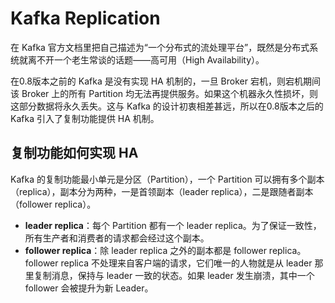 # Kafka Replication
在 Kafka 官方文档里把自己描述为“一个分布式的流处理平台”，既然是分布式系统就离不开一个老生常谈的话题——高可用（High Availability）。

在0.8版本之前的 Kafka 是没有实现 HA 机制的，一旦 Broker 宕机，则宕机期间该 Broker 上的所有 Partition 均无法再提供服务。如果这个机器永久性损坏，则这部分数据将永久丢失。这与 Kafka 的设计初衷相差甚远，所以在0.8版本之后的 Kafka 引入了复制功能提供 HA 机制。

## 复制功能如何实现 HA 
Kafka 的复制功能最小单元是分区（Partition），一个 Partition 可以拥有多个副本（replica），副本分为两种，一是首领副本（leader replica），二是跟随者副本（follower replica）。

- **leader replica**：每个 Partition 都有一个 leader replica。为了保证一致性，所有生产者和消费者的请求都会经过这个副本。
- **follower replica**：除 leader replica 之外的副本都是 follower replica。follower replica 不处理来自客户端的请求，它们唯一的人物就是从 leader 那里复制消息，保持与 leader 一致的状态。如果 leader 发生崩溃，其中一个 follower 会被提升为新 Leader。

